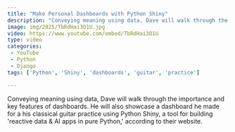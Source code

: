 ```yaml
---
title: "Make Personal Dashboards with Python Shiny"
description: "Conveying meaning using data, Dave will walk through the importance and key features of dashboards. He will also showcase a dashboard he made for a his classical guitar practice using Python Shiny, a tool for building 'reactive data & AI apps in pure Python,' according to their website."
image: img/2025/TbRdHai3O1U.jpg
video: https://www.youtube.com/embed/TbRdHai3O1U
type: video
categories:
 - YouTube
 - Python
 - Django
tags: ['Python', 'Shiny', 'dashboards', 'guitar', 'practice']

---
```


Conveying meaning using data, Dave will walk through the importance and key features of dashboards. He will also showcase a dashboard he made for a his classical guitar practice using Python Shiny, a tool for building 'reactive data & AI apps in pure Python,' according to their website.
